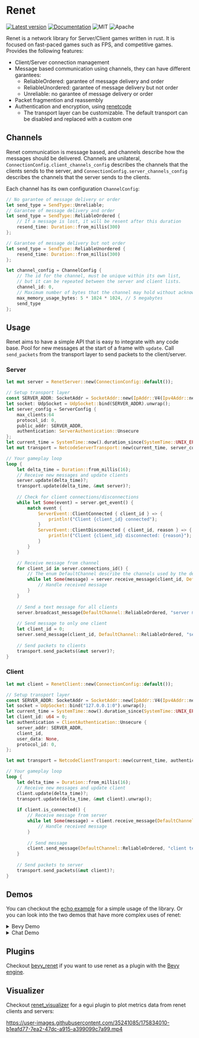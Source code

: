 # Renet

[![Latest version](https://img.shields.io/crates/v/renet.svg)](https://crates.io/crates/renet)
[![Documentation](https://docs.rs/renet/badge.svg)](https://docs.rs/renet)
![MIT](https://img.shields.io/badge/license-MIT-blue.svg)
![Apache](https://img.shields.io/badge/license-Apache-blue.svg)

Renet is a network library for Server/Client games written in rust. It is focused on fast-paced games such as FPS, and competitive games.
Provides the following features:

- Client/Server connection management
- Message based communication using channels, they can have different garantees:
    - ReliableOrdered: garantee of message delivery and order
    - ReliableUnordered: garantee of message delivery but not order
    - Unreliable: no garantee of message delivery or order
- Packet fragmention and reassembly
- Authentication and encryption, using [renetcode](https://github.com/lucaspoffo/renet/tree/master/renetcode)
    - The transport layer can be customizable. The default transport can be disabled and replaced with a custom one

## Channels

Renet communication is message based, and channels describe how the messages should be delivered.
Channels are unilateral, `ConnectionConfig.client_channels_config` describes the channels that the clients sends to the server, and `ConnectionConfig.server_channels_config` describes the channels that the server sends to the clients.

Each channel has its own configuration `ChannelConfig`:

```rust
// No garantee of message delivery or order
let send_type = SendType::Unreliable;
// Garantee of message delivery and order
let send_type = SendType::ReliableOrdered {
    // If a message is lost, it will be resent after this duration
    resend_time: Duration::from_millis(300)
};

// Garantee of message delivery but not order
let send_type = SendType::ReliableUnordered {
    resend_time: Duration::from_millis(300)
};

let channel_config = ChannelConfig {
    // The id for the channel, must be unique within its own list,
    // but it can be repeated between the server and client lists.
    channel_id: 0,
    // Maximum number of bytes that the channel may hold without acknowledgement of messages before becoming full.
    max_memory_usage_bytes: 5 * 1024 * 1024, // 5 megabytes
    send_type
};
```

## Usage

Renet aims to have a simple API that is easy to integrate with any code base. Pool for new messages at the start of a frame with `update`. Call `send_packets` from the transport layer to send packets to the client/server.

### Server

```rust
let mut server = RenetServer::new(ConnectionConfig::default());

// Setup transport layer
const SERVER_ADDR: SocketAddr = SocketAddr::new(IpAddr::V4(Ipv4Addr::new(127, 0, 0, 1), 5000));
let socket: UdpSocket = UdpSocket::bind(SERVER_ADDR).unwrap();
let server_config = ServerConfig {
    max_clients:64
    protocol_id: 0,
    public_addr: SERVER_ADDR,
    authentication: ServerAuthentication::Unsecure
};
let current_time = SystemTime::now().duration_since(SystemTime::UNIX_EPOCH).unwrap();
let mut transport = NetcodeServerTransport::new(current_time, server_config, socket).unwrap();

// Your gameplay loop
loop {
    let delta_time = Duration::from_millis(16);
    // Receive new messages and update clients
    server.update(delta_time)?;
    transport.update(delta_time, &mut server)?;
    
    // Check for client connections/disconnections
    while let Some(event) = server.get_event() {
        match event {
            ServerEvent::ClientConnected { client_id } => {
                println!("Client {client_id} connected");
            }
            ServerEvent::ClientDisconnected { client_id, reason } => {
                println!("Client {client_id} disconnected: {reason}");
            }
        }
    }

    // Receive message from channel
    for client_id in server.connections_id() {
        // The enum DefaultChannel describe the channels used by the default configuration
        while let Some(message) = server.receive_message(client_id, DefaultChannel::ReliableOrdered) {
            // Handle received message
        }
    }
    
    // Send a text message for all clients
    server.broadcast_message(DefaultChannel::ReliableOrdered, "server message".as_bytes().to_vec());
    
    // Send message to only one client
    let client_id = 0; 
    server.send_message(client_id, DefaultChannel::ReliableOrdered, "server message".as_bytes().to_vec());
 
    // Send packets to clients
    transport.send_packets(&mut server)?;
}
```

### Client

```rust
let mut client = RenetClient::new(ConnectionConfig::default());

// Setup transport layer
const SERVER_ADDR: SocketAddr = SocketAddr::new(IpAddr::V4(Ipv4Addr::new(127, 0, 0, 1), 5000));
let socket = UdpSocket::bind("127.0.0.1:0").unwrap();
let current_time = SystemTime::now().duration_since(SystemTime::UNIX_EPOCH).unwrap();
let client_id: u64 = 0;
let authentication = ClientAuthentication::Unsecure {
    server_addr: SERVER_ADDR,
    client_id,
    user_data: None,
    protocol_id: 0,
};

let mut transport = NetcodeClientTransport::new(current_time, authentication, socket).unwrap();

// Your gameplay loop
loop {
    let delta_time = Duration::from_millis(16);
    // Receive new messages and update client
    client.update(delta_time)?;
    transport.update(delta_time, &mut client).unwrap();
    
    if client.is_connected() {
        // Receive message from server
        while let Some(message) = client.receive_message(DefaultChannel::ReliableOrdered) {
            // Handle received message
        }
        
        // Send message
        client.send_message(DefaultChannel::ReliableOrdered, "client text".as_bytes().to_vec());
    }
 
    // Send packets to server
    transport.send_packets(&mut client)?;
}
```

## Demos

You can checkout the [echo example](https://github.com/lucaspoffo/renet/blob/master/renet/examples/echo.rs) for a simple usage of the library. Or you can look into the two demos that have more complex uses of renet:

<details><summary>Bevy Demo</summary>
<br/>
Simple bevy application to demonstrate how you could replicate entities and send reliable messages as commands from the server/client using renet:
<br/>
<br/>

[Bevy Demo.webm](https://user-images.githubusercontent.com/35241085/180664609-f8c969e0-d313-45c0-9c04-8a116896d0bd.webm)

[Repository](https://github.com/lucaspoffo/renet/tree/master/demo_bevy)
</details>

<details><summary>Chat Demo</summary>
<br/>
Simple chat application made with egui to demonstrate how you could handle errors, states transitions and client self hosting:
<br/>
<br/>

[Chat Demo.webm](https://user-images.githubusercontent.com/35241085/180664911-0baf7b35-c9d4-43ff-b793-5955060adebc.webm)

[Repository](https://github.com/lucaspoffo/renet/tree/master/demo_chat)
</details>

## Plugins

Checkout [bevy_renet](https://github.com/lucaspoffo/renet/tree/master/bevy_renet) if you want to use renet as a plugin with the [Bevy engine](https://bevyengine.org/).

## Visualizer

Checkout [renet_visualizer](https://github.com/lucaspoffo/renet/tree/master/renet_visualizer) for a egui plugin to plot metrics data from renet clients and servers:

https://user-images.githubusercontent.com/35241085/175834010-b1eafd77-7ea2-47dc-a915-a399099c7a99.mp4
